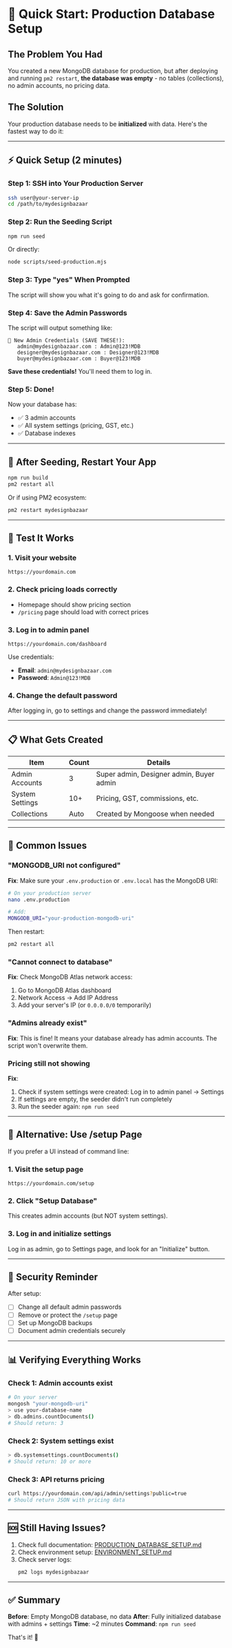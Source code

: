 # 🚀 Quick Start: Production Database Setup

## The Problem You Had

You created a new MongoDB database for production, but after deploying and running `pm2 restart`, **the database was empty** - no tables (collections), no admin accounts, no pricing data.

## The Solution

Your production database needs to be **initialized** with data. Here's the fastest way to do it:

---

## ⚡ Quick Setup (2 minutes)

### Step 1: SSH into Your Production Server

```bash
ssh user@your-server-ip
cd /path/to/mydesignbazaar
```

### Step 2: Run the Seeding Script

```bash
npm run seed
```

Or directly:

```bash
node scripts/seed-production.mjs
```

### Step 3: Type "yes" When Prompted

The script will show you what it's going to do and ask for confirmation.

### Step 4: Save the Admin Passwords

The script will output something like:

```
🔑 New Admin Credentials (SAVE THESE!):
   admin@mydesignbazaar.com : Admin@123!MDB
   designer@mydesignbazaar.com : Designer@123!MDB
   buyer@mydesignbazaar.com : Buyer@123!MDB
```

**Save these credentials!** You'll need them to log in.

### Step 5: Done!

Now your database has:
- ✅ 3 admin accounts
- ✅ All system settings (pricing, GST, etc.)
- ✅ Database indexes

---

## 🔄 After Seeding, Restart Your App

```bash
npm run build
pm2 restart all
```

Or if using PM2 ecosystem:

```bash
pm2 restart mydesignbazaar
```

---

## 🧪 Test It Works

### 1. Visit your website
```
https://yourdomain.com
```

### 2. Check pricing loads correctly
- Homepage should show pricing section
- `/pricing` page should load with correct prices

### 3. Log in to admin panel
```
https://yourdomain.com/dashboard
```

Use credentials:
- **Email**: `admin@mydesignbazaar.com`
- **Password**: `Admin@123!MDB`

### 4. Change the default password
After logging in, go to settings and change the password immediately!

---

## 📋 What Gets Created

| Item | Count | Details |
|------|-------|---------|
| Admin Accounts | 3 | Super admin, Designer admin, Buyer admin |
| System Settings | 10+ | Pricing, GST, commissions, etc. |
| Collections | Auto | Created by Mongoose when needed |

---

## 🔧 Common Issues

### "MONGODB_URI not configured"

**Fix**: Make sure your `.env.production` or `.env.local` has the MongoDB URI:

```bash
# On your production server
nano .env.production

# Add:
MONGODB_URI="your-production-mongodb-uri"
```

Then restart:

```bash
pm2 restart all
```

### "Cannot connect to database"

**Fix**: Check MongoDB Atlas network access:
1. Go to MongoDB Atlas dashboard
2. Network Access → Add IP Address
3. Add your server's IP (or `0.0.0.0/0` temporarily)

### "Admins already exist"

**Fix**: This is fine! It means your database already has admin accounts. The script won't overwrite them.

### Pricing still not showing

**Fix**:
1. Check if system settings were created: Log in to admin panel → Settings
2. If settings are empty, the seeder didn't run completely
3. Run the seeder again: `npm run seed`

---

## 🎯 Alternative: Use /setup Page

If you prefer a UI instead of command line:

### 1. Visit the setup page
```
https://yourdomain.com/setup
```

### 2. Click "Setup Database"

This creates admin accounts (but NOT system settings).

### 3. Log in and initialize settings

Log in as admin, go to Settings page, and look for an "Initialize" button.

---

## 🔐 Security Reminder

After setup:

- [ ] Change all default admin passwords
- [ ] Remove or protect the `/setup` page
- [ ] Set up MongoDB backups
- [ ] Document admin credentials securely

---

## 📊 Verifying Everything Works

### Check 1: Admin accounts exist

```bash
# On your server
mongosh "your-mongodb-uri"
> use your-database-name
> db.admins.countDocuments()
# Should return: 3
```

### Check 2: System settings exist

```bash
> db.systemsettings.countDocuments()
# Should return: 10 or more
```

### Check 3: API returns pricing

```bash
curl https://yourdomain.com/api/admin/settings?public=true
# Should return JSON with pricing data
```

---

## 🆘 Still Having Issues?

1. Check full documentation: [PRODUCTION_DATABASE_SETUP.md](./PRODUCTION_DATABASE_SETUP.md)
2. Check environment setup: [ENVIRONMENT_SETUP.md](./ENVIRONMENT_SETUP.md)
3. Check server logs:
   ```bash
   pm2 logs mydesignbazaar
   ```

---

## ✅ Summary

**Before**: Empty MongoDB database, no data
**After**: Fully initialized database with admins + settings
**Time**: ~2 minutes
**Command**: `npm run seed`

That's it! 🎉
